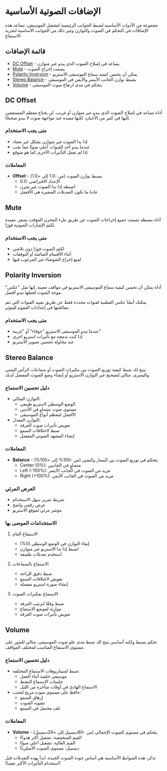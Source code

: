 # الإضافات الصوتية الأساسية

مجموعة من الأدوات الأساسية لضبط الجوانب الرئيسية لتشغيل الموسيقى. تساعد هذه الإضافات في التحكم في الصوت والتوازن وغير ذلك من الجوانب الأساسية لتجربة الاستماع.

## قائمة الإضافات

- [DC Offset](#dc-offset) - يساعد في إصلاح الصوت الذي يبدو غير متوازن
- [Mute](#mute) - يصمت إخراج الصوت
- [Polarity Inversion](#polarity-inversion) - يمكن أن يحسن كيفية سماع الموسيقى الاستريو
- [Stereo Balance](#stereo-balance) - يضبط توازن الجانب الأيسر والأيمن في الموسيقى
- [Volume](#volume) - يتحكم في مدى ارتفاع صوت الموسيقى

## DC Offset

أداة تساعد في إصلاح الصوت الذي يبدو غير متوازن أو غريب. لن يحتاج معظم المستمعين إليها في كثير من الأحيان، لكنها مفيدة عند مواجهة صوت لا يبدو صحيحًا.

### متى يجب الاستخدام
- إذا بدا الصوت غير متوازن بشكل غير معتاد
- عندما يبدو أحد القنوات أعلى صوتًا مما يجب
- إذا لم تعمل التأثيرات الأخرى كما هو متوقع

### المعاملات
- **Offset** - يضبط توازن الصوت (من -1.0 إلى +1.0)
  - 0.0: الإعداد الافتراضي
  - اضبطه إذا بدا الصوت غير متزن
  - عادةً ما تكون التعديلات الصغيرة هي الأفضل

## Mute

أداة بسيطة تصمت جميع إخراجات الصوت عن طريق ملء المخزن المؤقت بصفر. مفيدة لكتم الإشارات الصوتية فورًا.

### متى يجب الاستخدام
- لكتم الصوت فورًا دون تلاشي
- أثناء الأقسام الصامتة أو التوقفات
- لمنع إخراج الضوضاء غير المرغوب فيها

## Polarity Inversion

أداة يمكن أن تحسن كيفية سماع الموسيقى الاستريو في مواقف معينة. إنها مثل "عكس" موجة الصوت لجعلها تبدو أفضل.

يمكنك أيضًا عكس القطبية لقنوات محددة فقط عن طريق تقييد القنوات التي تتم معالجتها في إعدادات العموم للمؤثر.

### متى يجب الاستخدام
- عندما تبدو الموسيقى الاستريو "جوفاء" أو "غريبة"
- إذا كنت تدمجه مع تأثيرات استريو أخرى
- عند محاولة تحسين تصوير الاستريو

## Stereo Balance

يتيح لك ضبط كيفية توزيع الصوت بين مكبرات الصوت أو سماعات الرأس اليمنى واليسرى. مثالي لتصحيح غير التوازن الاستريو أو إنشاء وضع الصوت المفضل لديك.

### دليل تحسين الاستماع
- التوازن المثالي:
  - الوضع الوسطي لاستريو طبيعي
  - مستوى صوت متساوٍ في الأذنين
  - الأفضل لمعظم أنواع الموسيقى
- التوازن المعدل:
  - تعويض تأثيرات صوت الغرفة
  - ضبط لاختلافات السمع
  - إنشاء المشهد الصوتي المفضل

### المعاملات
- **Balance** - يتحكم في توزيع الصوت بين اليسار واليمين (من -100% إلى +100%)
  - Center (0%): متساوٍ في الجانبين
  - Left (-100%): مزيد من الصوت في الجانب الأيسر
  - Right (+100%): مزيد من الصوت في الجانب الأيمن

### العرض المرئي
- شريط تمرير سهل الاستخدام
- عرض رقمي واضح
- مؤشر مرئي لموقع الاستريو

### الاستخدامات الموصى بها

1. الاستماع العام
   - إبقاء التوازن في الوضع الوسطي (0%)
   - اضبط إذا بدا الاستريو غير متوازن
   - استخدم تعديلات طفيفة

2. الاستماع بالسماعات
   - ضبط دقيق للراحة
   - تعويض لاختلافات السمع
   - إنشاء صورة استريو مفضلة

3. الاستماع بمكبرات الصوت
   - ضبط وفقًا لترتيب الغرفة
   - موازنة لموضع الاستماع
   - تعويض تأثيرات صوت الغرفة

## Volume

تحكم بسيط ولكنه أساسي يتيح لك ضبط مدى علو صوت الموسيقى. مثالي للعثور على مستوى الاستماع المناسب لمختلف المواقف.

### دليل تحسين الاستماع
- ضبط لسيناريوهات الاستماع المختلفة:
  - موسيقى خلفية أثناء العمل
  - جلسات الاستماع النشط
  - الاستماع الهادئ في أوقات متأخرة من الليل
- حافظ على مستوى صوت مريح لتجنب:
  - إرهاق السمع
  - تشويه الصوت
  - تلف محتمل في السمع

### المعاملات
- **Volume** - يتحكم في مستوى الصوت الإجمالي (من -60ديسيبل إلى +24ديسيبل)
  - القيم المنخفضة: تشغيل أكثر هدوءًا
  - القيم العالية: تشغيل أعلى صوتًا
  - 0ديسيبل: مستوى الصوت الأصلي

تذكر: هذه الضوابط الأساسية هي أساس جودة الصوت الجيدة. ابدأ بهذه التعديلات قبل استخدام التأثيرات الأكثر تعقيدًا!
